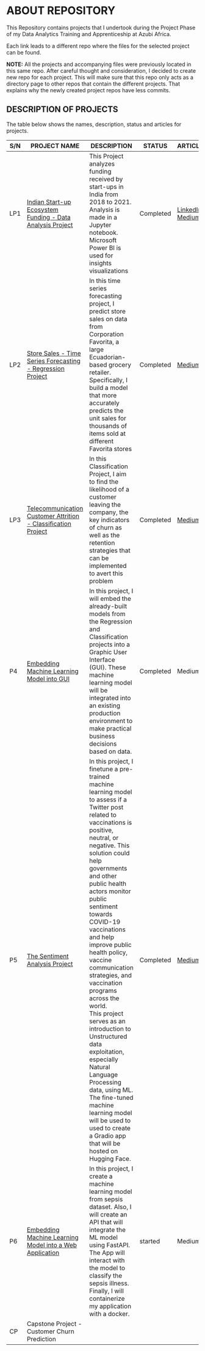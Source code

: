 # ABOUT REPOSITORY
 This Repository contains projects that I undertook during the Project Phase of my Data Analytics Training and Apprenticeship at Azubi Africa.
 
 Each link leads to a different repo where the files for the selected  project can be found.

 **NOTE:** All the projects and accompanying files were previously located in this same repo. After careful thought and consideration, I decided to create new repo for each project. This will make sure that this repo only acts as a directory page to other repos that contain the different projects. That explains why the newly created project repos have less commits.

## DESCRIPTION OF PROJECTS
The table below shows the names, description, status and articles for projects.

| S/N | PROJECT NAME | DESCRIPTION | STATUS | ARTICLE |
|-----|--------------|-------------|---------|-------|
|LP1|     [Indian Start-up Ecosystem Funding - Data Analysis Project](https://github.com/elvis-darko/LP-1---INDIAN-START-UP-FUNDING-ANALYSIS)        |  This Project analyzes funding received by start-ups in India from 2018 to 2021. Analysis is made in a Jupyter notebook. Microsoft Power BI is used for insights visualizations       |  Completed      |  [LinkedIn](https://www.linkedin.com/feed/update/urn:li:share:7050151401053708288/)<br />[Medium](https://medium.com/@el.darkoel/the-indian-start-up-ecosystem-an-analysis-of-funding-d234f84f13bb)|
|LP2| [Store Sales - Time Series Forecasting - Regression Project](https://github.com/elvis-darko/LP-2---STORE-SALES-TIME-SERIES-FORECASTING)           |    In this time series forecasting project, I predict store sales on data from Corporation Favorita, a large Ecuadorian-based grocery retailer. Specifically, I build a model that more accurately predicts the unit sales for thousands of items sold at different Favorita stores       | Completed      |  [Medium](https://medium.com/@el.darkoel/time-series-analysis-ddcdda3ab54)    |
|LP3|     [Telecommunication Customer Attrition - Classification Project](https://github.com/elvis-darko/LP3-TELCO-CUSTOMER-CHURN)         |     In this Classification Project, I aim to find the likelihood of a customer leaving the company, the key indicators of churn as well as the retention strategies that can be implemented to avert this problem        |Completed  |   [Medium](https://medium.com/@el.darkoel/telecommunication-customer-churn-70414d85c97c)   |
|P4|     [Embedding Machine Learning Model into GUI](https://github.com/elvis-darko/P4---EMBEDDING-ML-MODEL-INTO-GUI)         |       In this project, I will embed the already-built models from the Regression and Classification projects into a Graphic User Interface (GUI). These machine learning model will be integrated into an existing production environment to make practical business decisions based on data.      |  Completed       |    Medium   |
|P5|   [The Sentiment Analysis Project](https://github.com/elvis-darko/NATURAL-LANGUAGE-PROCESSING--SENTIMENT-ANALYSIS)           |   In this project, I finetune a pre-trained machine learning model to assess if a Twitter post related to vaccinations is positive, neutral, or negative. This solution could help governments and other public health actors monitor public sentiment towards COVID-19 vaccinations and help improve public health policy, vaccine communication strategies, and vaccination programs across the world.<br />This project serves as an introduction to Unstructured data exploitation, especially Natural Language Processing data, using ML.<br />The fine-tuned machine learning model will be used to used to create a Gradio app that will be hosted on Hugging Face.          |  Completed     |  [Medium](https://medium.com/@el.darkoel/natural-language-processing-tweet-sentiment-analysis-e2421896783d)     |
|P6|        [Embedding Machine Learning Model into a Web Application](https://github.com/elvis-darko/Embedding-machine-model-into-web-App)      |        In this project, I create a machine learning model from sepsis dataset. Also, I will create an API that will integrate the ML model using FastAPI. The App will interact with the model to classify the sepsis illness. Finally, I will containerize my application with a docker.     |  started       |   Medium    |
|CP|Capstone Project - Customer Churn Prediction |      |       |       |



